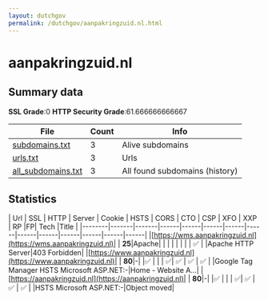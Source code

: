 ```yaml
---
layout: dutchgov
permalink: /dutchgov/aanpakringzuid.nl.html
---
```



# aanpakringzuid.nl
## Summary data


**SSL Grade**:0
**HTTP Security Grade**:61.666666666667


| File       | Count | Info |
|------------|-------|------|
|[subdomains.txt](/data/aanpakringzuid.nl/subdomains.txt)|3|Alive subdomains|
|[urls.txt](/data/aanpakringzuid.nl/urls.txt)|3|Urls|
|[all_subdomains.txt](/data/aanpakringzuid.nl/all_subdomains.txt)|3|All found subdomains (history)|


## Statistics


| Url | SSL | HTTP | Server | Cookie | HSTS | CORS | CTO | CSP | XFO | XXP | RP |FP| Tech |Title |
|--------|-------|-------|------|------|------|------|------|------|------|------|------|------|------|
|[https://wms.aanpakringzuid.nl](https://wms.aanpakringzuid.nl)| | **25**|Apache| | | | | | | | :white_check_mark: | |Apache HTTP Server|403 Forbidden|
|[https://www.aanpakringzuid.nl](https://www.aanpakringzuid.nl)| | **80**|-| |:white_check_mark: | | | :white_check_mark:| :white_check_mark: | :white_check_mark: | :white_check_mark: | |Google Tag Manager HSTS Microsoft ASP.NET:-|Home - Website A...|
|[https://aanpakringzuid.nl](https://aanpakringzuid.nl)| | **80**|-| |:white_check_mark: | | | :white_check_mark:| :white_check_mark: | :white_check_mark: | :white_check_mark: | |HSTS Microsoft ASP.NET:-|Object moved|